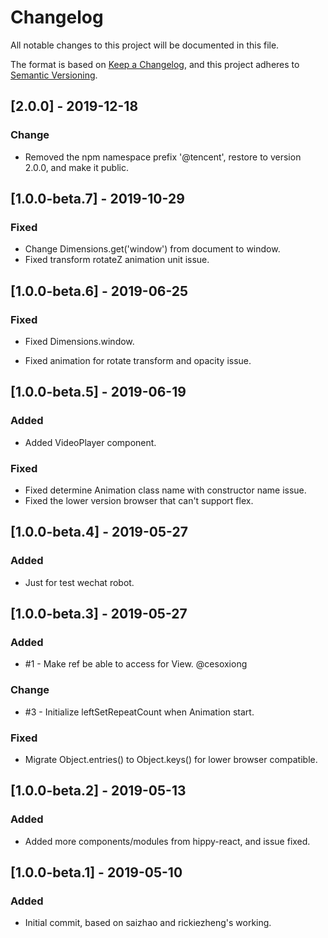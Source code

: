 # Changelog

All notable changes to this project will be documented in this file.

The format is based on [Keep a Changelog](https://keepachangelog.com/en/1.0.0/),
and this project adheres to [Semantic Versioning](https://semver.org/spec/v2.0.0.html).

## [2.0.0] - 2019-12-18

### Change

* Removed the npm namespace prefix '@tencent', restore to version 2.0.0, and make it public.

## [1.0.0-beta.7] - 2019-10-29

### Fixed

* Change Dimensions.get('window') from document to window.
* Fixed transform rotateZ animation unit issue.

## [1.0.0-beta.6] - 2019-06-25

### Fixed

* Fixed Dimensions.window.

* Fixed animation for rotate transform and opacity issue.

## [1.0.0-beta.5] - 2019-06-19

### Added

* Added VideoPlayer component.

### Fixed

* Fixed determine Animation class name with constructor name issue.
* Fixed the lower version browser that can't support flex.

## [1.0.0-beta.4] - 2019-05-27

### Added

* Just for test wechat robot.

## [1.0.0-beta.3] - 2019-05-27

### Added

* #1 - Make ref be able to access for View. @cesoxiong

### Change

* #3 - Initialize leftSetRepeatCount when Animation start.

### Fixed

* Migrate Object.entries() to Object.keys() for lower browser compatible.

## [1.0.0-beta.2] - 2019-05-13

### Added

* Added more components/modules from hippy-react, and issue fixed.

## [1.0.0-beta.1] - 2019-05-10

### Added

* Initial commit, based on saizhao and rickiezheng's working.
